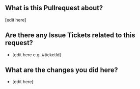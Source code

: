What is this Pullrequest about?
-------------------------------
[edit here]

Are there any Issue Tickets related to this request?
----------------------------------------------------
* [edit here e.g. #ticketId]

What are the changes you did here?
----------------------------------
* [edit here] 